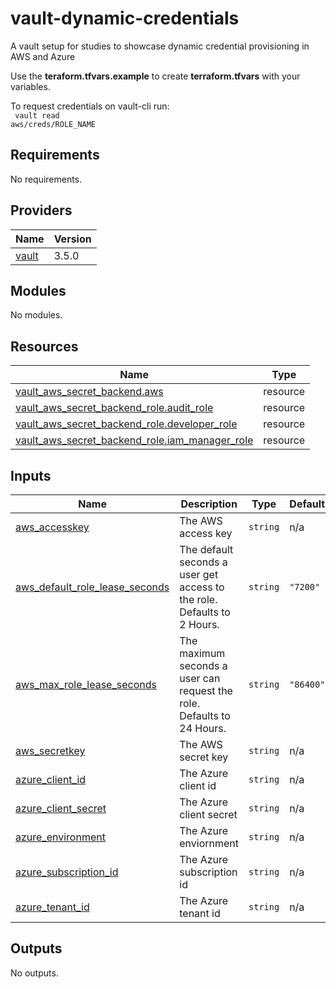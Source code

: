 # vault-dynamic-credentials

A vault setup for studies to showcase dynamic credential provisioning in AWS and Azure

Use the **teraform.tfvars.example** to create **terraform.tfvars** with your variables.

To request credentials on vault-cli run: <br/>
<code>
vault read aws/creds/ROLE_NAME
</code>

<!-- BEGIN_TF_DOCS -->
## Requirements

No requirements.

## Providers

| Name | Version |
|------|---------|
| <a name="provider_vault"></a> [vault](#provider\_vault) | 3.5.0 |

## Modules

No modules.

## Resources

| Name | Type |
|------|------|
| [vault_aws_secret_backend.aws](https://registry.terraform.io/providers/hashicorp/vault/latest/docs/resources/aws_secret_backend) | resource |
| [vault_aws_secret_backend_role.audit_role](https://registry.terraform.io/providers/hashicorp/vault/latest/docs/resources/aws_secret_backend_role) | resource |
| [vault_aws_secret_backend_role.developer_role](https://registry.terraform.io/providers/hashicorp/vault/latest/docs/resources/aws_secret_backend_role) | resource |
| [vault_aws_secret_backend_role.iam_manager_role](https://registry.terraform.io/providers/hashicorp/vault/latest/docs/resources/aws_secret_backend_role) | resource |

## Inputs

| Name | Description | Type | Default | Required |
|------|-------------|------|---------|:--------:|
| <a name="input_aws_accesskey"></a> [aws\_accesskey](#input\_aws\_accesskey) | The AWS access key | `string` | n/a | yes |
| <a name="input_aws_default_role_lease_seconds"></a> [aws\_default\_role\_lease\_seconds](#input\_aws\_default\_role\_lease\_seconds) | The default seconds a user get access to the role. Defaults to 2 Hours. | `string` | `"7200"` | no |
| <a name="input_aws_max_role_lease_seconds"></a> [aws\_max\_role\_lease\_seconds](#input\_aws\_max\_role\_lease\_seconds) | The maximum seconds a user can request the role. Defaults to 24 Hours. | `string` | `"86400"` | no |
| <a name="input_aws_secretkey"></a> [aws\_secretkey](#input\_aws\_secretkey) | The AWS secret key | `string` | n/a | yes |
| <a name="input_azure_client_id"></a> [azure\_client\_id](#input\_azure\_client\_id) | The Azure client id | `string` | n/a | yes |
| <a name="input_azure_client_secret"></a> [azure\_client\_secret](#input\_azure\_client\_secret) | The Azure client secret | `string` | n/a | yes |
| <a name="input_azure_environment"></a> [azure\_environment](#input\_azure\_environment) | The Azure enviornment | `string` | n/a | yes |
| <a name="input_azure_subscription_id"></a> [azure\_subscription\_id](#input\_azure\_subscription\_id) | The Azure subscription id | `string` | n/a | yes |
| <a name="input_azure_tenant_id"></a> [azure\_tenant\_id](#input\_azure\_tenant\_id) | The Azure tenant id | `string` | n/a | yes |

## Outputs

No outputs.
<!-- END_TF_DOCS -->